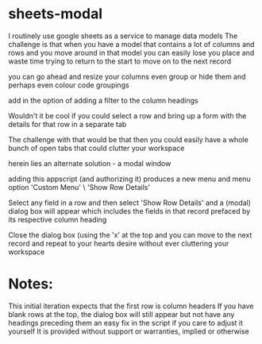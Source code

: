 # sheets-modal
I routinely use google sheets as a service to manage data models
The challenge is that when you have a model that contains a lot of columns and rows
and you move around in that model
you can easily lose you place and waste time trying to return to the start
to move on to the next record

you can go ahead and resize your columns
even group or hide them
and perhaps even colour code groupings

add in the option of adding a filter to the column headings

Wouldn't it be cool if you could select a row 
and bring up a form with the details for that row in a separate tab

The challenge with that would be that then you could easily
have a whole bunch of open tabs that could clutter your workspace

herein lies an alternate solution - a modal window

adding this appscript
(and authorizing it)
produces a new menu and menu option
'Custom Menu' \ 'Show Row Details'

Select any field in a row
and then select 'Show Row Details'
and a (modal) dialog box will appear 
which includes the fields in that record
prefaced by its respective column heading

Close the dialog box (using the 'x' at the top
and you can move to the next record
and repeat to your hearts desire
without ever cluttering your workspace

Notes:
======
This initial iteration expects that the first row is column headers
  If you have blank rows at the top, 
  the dialog box will still appear 
  but not have any headings preceding them
  an easy fix in the script
  if you care to adjust it yourself
It is provided without support or warranties, implied or otherwise
